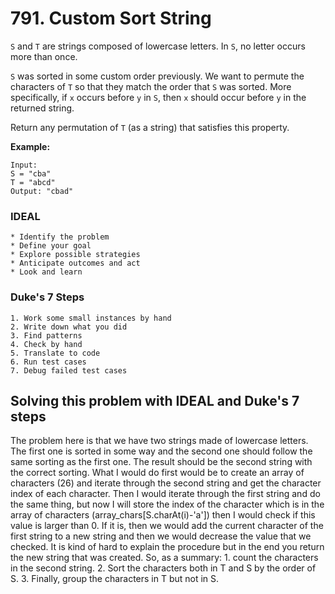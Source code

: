 # 791. Custom Sort String
`S` and `T` are strings composed of lowercase letters. In `S`, no letter occurs more than once.

`S` was sorted in some custom order previously. We want to permute the characters of `T` so that they match the order that `S` was sorted. More specifically, if `x` occurs before `y` in `S`, then `x` should occur before `y` in the returned string.

Return any permutation of `T` (as a string) that satisfies this property.

**Example:**
```
Input: 
S = "cba"
T = "abcd"
Output: "cbad"
```

### IDEAL
```
* Identify the problem
* Define your goal
* Explore possible strategies
* Anticipate outcomes and act
* Look and learn
```

### Duke's 7 Steps
```
1. Work some small instances by hand
2. Write down what you did
3. Find patterns
4. Check by hand
5. Translate to code
6. Run test cases
7. Debug failed test cases
```

## Solving this problem with IDEAL and Duke's 7 steps
The problem here is that we have two strings made of lowercase letters. The first one is sorted in some way and the second one should follow the same sorting as the first one. The result should be the second string with the correct sorting.
What I would do first would be to create an array of characters (26) and iterate through the second string and get the character index of each character. Then I would iterate through the first string and do the same thing, but now I will store the index of the character which is in the array of characters (array_chars[S.charAt(i)-'a']) then I would check if this value is larger than 0. If it is, then we would add the current character of the first string to a new string and then we would decrease the value that we checked. It is kind of hard to explain the procedure but in the end you return the new string that was created. So, as a summary: 1. count the characters in the second string. 2. Sort the characters both in T and S by the order of S. 3. Finally, group the characters in T but not in S.